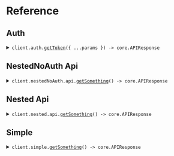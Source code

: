 # Reference

## Auth

<details><summary><code>client.auth.<a href="/src/api/resources/auth/client/Client.ts">getToken</a>({ ...params }) -> core.APIResponse<SeedOauthClientCredentials.TokenResponse, SeedOauthClientCredentials.auth.getToken.Error></code></summary>
<dl>
<dd>

#### 🔌 Usage

<dl>
<dd>

<dl>
<dd>

```typescript
await client.auth.getToken({
    client_id: "client_id",
    client_secret: "client_secret",
    scope: "scope",
});
```

</dd>
</dl>
</dd>
</dl>

#### ⚙️ Parameters

<dl>
<dd>

<dl>
<dd>

**request:** `SeedOauthClientCredentials.auth.GetTokenRequest`

</dd>
</dl>

<dl>
<dd>

**requestOptions:** `Auth.RequestOptions`

</dd>
</dl>
</dd>
</dl>

</dd>
</dl>
</details>

## NestedNoAuth Api

<details><summary><code>client.nestedNoAuth.api.<a href="/src/api/resources/nestedNoAuth/resources/api/client/Client.ts">getSomething</a>() -> core.APIResponse<void, SeedOauthClientCredentials.nestedNoAuth.api.getSomething.Error></code></summary>
<dl>
<dd>

#### 🔌 Usage

<dl>
<dd>

<dl>
<dd>

```typescript
await client.nestedNoAuth.api.getSomething();
```

</dd>
</dl>
</dd>
</dl>

#### ⚙️ Parameters

<dl>
<dd>

<dl>
<dd>

**requestOptions:** `Api.RequestOptions`

</dd>
</dl>
</dd>
</dl>

</dd>
</dl>
</details>

## Nested Api

<details><summary><code>client.nested.api.<a href="/src/api/resources/nested/resources/api/client/Client.ts">getSomething</a>() -> core.APIResponse<void, SeedOauthClientCredentials.nested.api.getSomething.Error></code></summary>
<dl>
<dd>

#### 🔌 Usage

<dl>
<dd>

<dl>
<dd>

```typescript
await client.nested.api.getSomething();
```

</dd>
</dl>
</dd>
</dl>

#### ⚙️ Parameters

<dl>
<dd>

<dl>
<dd>

**requestOptions:** `Api.RequestOptions`

</dd>
</dl>
</dd>
</dl>

</dd>
</dl>
</details>

## Simple

<details><summary><code>client.simple.<a href="/src/api/resources/simple/client/Client.ts">getSomething</a>() -> core.APIResponse<void, SeedOauthClientCredentials.simple.getSomething.Error></code></summary>
<dl>
<dd>

#### 🔌 Usage

<dl>
<dd>

<dl>
<dd>

```typescript
await client.simple.getSomething();
```

</dd>
</dl>
</dd>
</dl>

#### ⚙️ Parameters

<dl>
<dd>

<dl>
<dd>

**requestOptions:** `Simple.RequestOptions`

</dd>
</dl>
</dd>
</dl>

</dd>
</dl>
</details>
